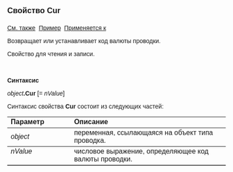 <html>
<head>
<title>Проводка\Cur</title>
</head>

<body>

<p><strong><font size="4" face="Arial">Свойство Cur<br>
<br>
</font></strong><font face="Arial"><a href="../Asfact.html">См. также</a>&nbsp;
<a href="../../Examples/E_AsFact.html">Пример</a>&nbsp; <a href="../Asfact.html">
Применяется к</a></font></p>

<p><font face="Arial">Возвращает или устанавливает код валюты 
проводки.</font></p>

<p><font face="Arial">Свойство для чтения и записи.</font></p>

<p class="label">&nbsp;</p>

<p class="label"><font face="Arial"><b>Синтаксис</b></font></p>

<p><font face="Arial"><em>object</em><strong>.Cur</strong> [=<em> 
nValue</em>]&nbsp; &nbsp;</font></p>

<p><font face="Arial">Синтаксис свойства <b>Cur</b>
состоит из следующих частей:</font></p>

<table border="1" cellPadding="5" cols="2" frame="below" rules="rows">
<TBODY>
  <tr vAlign="top">
    <td class="label" width="29%"><font face="Arial"><b>Параметр</b></font></td>
    <td class="label" width="71%"><font face="Arial"><strong>Описание</strong></font></td>
  </tr>
  <tr>
    <td width="29%"><font face="Arial"><em>object</em></font></td>
    <td width="71%"><font face="Arial">переменная, ссылающаяся на 
	объект типа проводка.</font></td>
  </tr>
  <tr vAlign="top">
    <td width="29%"><font face="Arial"><em>nValue</em></font></td>
    <td width="71%"><font face="Arial">числовое выражение, 
	определяющее код валюты проводки.</font></td>
  </tr>
</TBODY>
</table>
</body>
</html>
